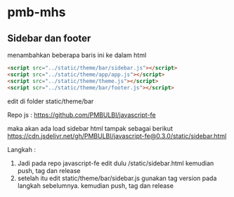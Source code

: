 # pmb-mhs

## Sidebar dan footer

menambahkan beberapa baris ini ke dalam html

```html
<script src="../static/theme/bar/sidebar.js"></script>
<script src="../static/theme/app/app.js"></script>
<script src="../static/theme/theme.js"></script>
<script scr="../static/theme/bar/footer.js"></script>
```

edit di folder static/theme/bar

Repo js : <https://github.com/PMBULBI/javascript-fe>

maka akan ada load sidebar html tampak sebagai berikut
<https://cdn.jsdelivr.net/gh/PMBULBI/javascript-fe@0.3.0/static/sidebar.html>

Langkah :

1. Jadi pada repo javascript-fe edit dulu /static/sidebar.html kemudian push, tag dan release  
2. setelah itu edit static/theme/bar/sidebar.js gunakan tag version pada langkah sebelumnya. kemudian push, tag dan release
